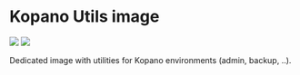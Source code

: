 # Kopano Utils image

[![](https://images.microbadger.com/badges/image/zokradonh/kopano_utils.svg)](https://microbadger.com/images/zokradonh/kopano_utils "Microbadger size/labels") [![](https://images.microbadger.com/badges/version/zokradonh/kopano_utils.svg)](https://microbadger.com/images/zokradonh/kopano_utils "Microbadger version")

Dedicated image with utilities for Kopano environments (admin, backup, ..).
